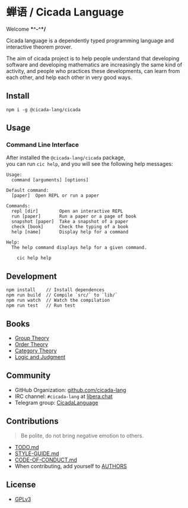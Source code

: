 # 蝉语 / Cicada Language

Welcome **\*^-^\*/**

Cicada language is a dependently typed programming language and interactive theorem prover.

The aim of cicada project is to help people understand that
developing software and developing mathematics
are increasingly the same kind of activity,
and people who practices these developments,
can learn from each other, and help each other in very good ways.

## Install

```
npm i -g @cicada-lang/cicada
```

## Usage

### Command Line Interface

After installed the `@cicada-lang/cicada` package, <br>
you can run `cic help`, and you will see the following help messages:

```
Usage:
  command [arguments] [options]

Default command:
  [paper]  Open REPL or run a paper

Commands:
  repl [dir]        Open an interactive REPL
  run [paper]       Run a paper or a page of book
  snapshot [paper]  Take a snapshot of a paper
  check [book]      Check the typing of a book
  help [name]       Display help for a command

Help:
  The help command displays help for a given command.

    cic help help
```

## Development

```
npm install    // Install dependences
npm run build  // Compile `src/` to `lib/`
npm run watch  // Watch the compilation
npm run test   // Run test
```

## Books

- [Group Theory](books/group)
- [Order Theory](books/order)
- [Category Theory](books/category)
- [Logic and Judgment](books/logic-and-judgment)

## Community

- GitHub Organization: [github.com/cicada-lang](https://github.com/cicada-lang)
- IRC channel: `#cicada-lang` at [libera.chat](https://libera.chat)
- Telegram group: [CicadaLanguage](https://t.me/CicadaLanguage)

## Contributions

> Be polite, do not bring negative emotion to others.

- [TODO.md](TODO.md)
- [STYLE-GUIDE.md](STYLE-GUIDE.md)
- [CODE-OF-CONDUCT.md](CODE-OF-CONDUCT.md)
- When contributing, add yourself to [AUTHORS](AUTHORS)

## License

- [GPLv3](LICENSE)
